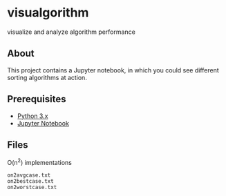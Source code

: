 # visualgorithm
visualize and analyze algorithm performance

## About

This project contains a Jupyter notebook, in which you could see different sorting algorithms at action.

## Prerequisites

- [Python 3.x](https://www.python.org/downloads/)
- [Jupyter Notebook](http://jupyter.org/install.html)

## Files

O(n<sup>2</sup>) implementations
```
on2avgcase.txt
on2bestcase.txt
on2worstcase.txt
```
